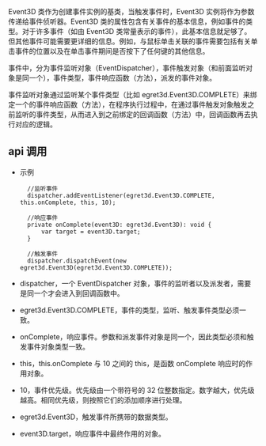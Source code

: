 Event3D 类作为创建事件实例的基类，当触发事件时，Event3D 实例将作为参数传递给事件侦听器。Event3D 类的属性包含有关事件的基本信息，例如事件的类型。对于许多事件（如由 Event3D 类常量表示的事件），此基本信息就足够了。但其他事件可能需要更详细的信息。例如，与鼠标单击关联的事件需要包括有关单击事件的位置以及在单击事件期间是否按下了任何键的其他信息。

事件中，分为事件监听对象（EventDispatcher），事件触发对象（和前面监听对象是同一个），事件类型，事件响应函数（方法），派发的事件对象。

事件监听对象通过监听某个事件类型（比如 egret3d.Event3D.COMPLETE）来绑定一个的事件响应函数（方法），在程序执行过程中，在通过事件触发对象触发之前监听的事件类型，从而进入到之前绑定的回调函数（方法）中，回调函数再去执行对应的逻辑。


## api 调用

* 示例
		
		//监听事件
		dispatcher.addEventListener(egret3d.Event3D.COMPLETE, this.onComplete, this, 10);
		
		//响应事件
		private onComplete(event3D: egret3d.Event3D): void {
			var target = event3D.target;
		}
		
		//触发事件
		dispatcher.dispatchEvent(new egret3d.Event3D(egret3d.Event3D.COMPLETE));

* dispatcher，一个 EventDispatcher 对象，事件的监听者以及派发者，需要是同一个才会进入到回调函数中。

* egret3d.Event3D.COMPLETE，事件的类型，监听、触发事件类型必须一致。

* onComplete，响应事件。参数和派发事件对象是同一个，因此类型必须和触发事件对象类型一致。

* this，this.onComplete 与 10 之间的 this，是函数 onComplete 响应时的作用对象。

* 10，事件优先级。优先级由一个带符号的 32 位整数指定。数字越大，优先级越高。相同优先级，则按照它们的添加顺序进行处理。

* egret3d.Event3D，触发事件所携带的数据类型。

* event3D.target，响应事件中最终作用的对象。
